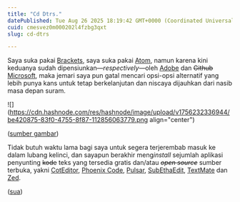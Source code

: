```yaml
---
title: "Cd Dtrs."
datePublished: Tue Aug 26 2025 18:19:42 GMT+0000 (Coordinated Universal Time)
cuid: cmesvez0m000202l4fzbg3qxt
slug: cd-dtrs

---
```


Saya suka pakai [Brackets](https://en.wikipedia.org/wiki/Brackets_\(text_editor\)), saya suka pakai [Atom](https://en.wikipedia.org/wiki/Atom_\(text_editor\)), namun karena kini keduanya sudah dipensiunkan—*respectively*—oleh [Adobe](https://opensource.adobe.com/brackets.io/) dan <s>Github</s> [Microsoft](https://news.microsoft.com/announcement/microsoft-acquires-github/), maka jemari saya pun gatal mencari opsi-opsi alternatif yang lebih punya kans untuk tetap berkelanjutan dan niscaya dijauhkan dari nasib masa depan suram.

![](https://cdn.hashnode.com/res/hashnode/image/upload/v1756232336944/be420875-83f0-4755-8f87-112856063779.png align="center")

([sumber gambar](https://collections.artsmia.org/art/40983/blickensderfer-6-typewriter-george-c-blickensderfer))

Tidak butuh waktu lama bagi saya untuk segera terjerembab masuk ke dalam lubang kelinci, dan sayapun berakhir meng*install* sejumlah aplikasi penyunting <s>kode</s> teks yang tersedia gratis dan/atau *<s>open source</s>* sumber terbuka, yakni [CotEditor](https://coteditor.com/), [Phoenix Code](https://phcode.io), [Pulsar](https://pulsar-edit.dev/), [SubEthaEdit](https://subethaedit.net/), [TextMate](https://macromates.com/) dan [Zed](https://zed.dev/).

([sua](https://sua.ist))